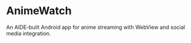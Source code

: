 # AnimeWatch
An AIDE-built Android app for anime streaming with WebView and social media integration.
